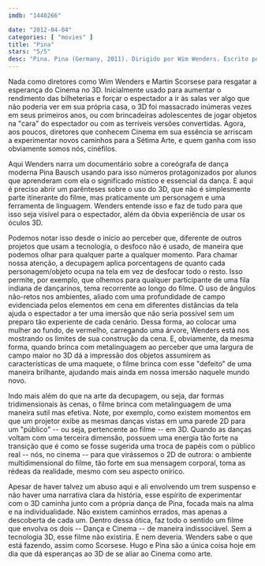 ```yaml
---
imdb: "1440266"

date: "2012-04-04"
categories: [ "movies" ]
title: "Pina"
stars: "5/5"
desc: "Pina. Pina (Germany, 2011). Dirigido por Wim Wenders. Escrito por Wim Wenders. Com Regina Advento, Malou Airaudo, Ruth Amarante, Jorge Puerta, Pina Bausch, Rainer Behr, Andrey Berezin, Damiano Ottavio Bigi, Bénédicte Billet."
---
```

Nada como diretores como Wim Wenders e Martin Scorsese para resgatar a esperança do Cinema no 3D. Inicialmente usado para aumentar o rendimento das bilheterias e forçar o espectador a ir às salas ver algo que não poderia ver em sua própria casa, o 3D foi massacrado inúmeras vezes em seus primeiros anos, ou com brincadeiras adolescentes de jogar objetos na "cara" do espectador ou com as terríveis versões convertidas. Agora, aos poucos, diretores que conhecem Cinema em sua essência se arriscam a experimentar novos caminhos para a Sétima Arte, e quem ganha com isso obviamente somos nós, cinéfilos.

Aqui Wenders narra um documentário sobre a coreógrafa de dança moderna Pina Bausch usando para isso números protagonizados por alunos que aprenderam com ela o significado místico e essencial da dança. E aqui é preciso abrir um parênteses sobre o uso do 3D, que não é simplesmente parte itinerante do filme, mas praticamente um personagem e uma ferramenta de linguagem. Wenders entende isso e faz de tudo para que isso seja visível para o espectador, além da óbvia experiência de usar os óculos 3D.

Podemos notar isso desde o início ao perceber que, diferente de outros projetos que usam a tecnologia, o desfoco não é usado, de maneira que podemos olhar para qualquer parte a qualquer momento. Para chamar nossa atenção, a decupagem aplica porcentagens de quanto cada personagem/objeto ocupa na tela em vez de desfocar todo o resto. Isso permite, por exemplo, que olhemos para qualquer participante de uma fila indiana de dançarinos, tema recorrente ao longo do filme. O uso de ângulos não-retos nos ambientes, aliado com uma profundidade de campo evidenciada pelos elementos em cena em diferentes distâncias da tela ajuda o espectador a ter uma imersão que não seria possível sem um preparo tão experiente de cada cenário. Dessa forma, ao colocar uma mulher ao fundo, de vermelho, carregando uma árvore, Wenders está nos mostrando os limites de sua construção da cena. E, obviamente, da mesma forma, quando brinca com metalinguagem ao perceber que uma largura de campo maior no 3D dá a impressão dos objetos assumirem as características de uma maquete, o filme brinca com esse "defeito" de uma maneira brilhante, ajudando mais ainda em nossa imersão naquele mundo novo.

Indo mais além do que na arte da decupagem, ou seja, dar formas tridimensionais às cenas, o filme brinca com metalinguagem de uma maneira sutil mas efetiva. Note, por exemplo, como existem momentos em que um projetor exibe as mesmas danças vistas em uma parede 2D para um "público" -- ou seja, pertencente ao filme -- em 3D. Quando as danças voltam com uma terceira dimensão, possuem uma energia tão forte na transição que é como se fosse sugerida uma troca de papéis com o público real -- nós, no cinema -- para que virássemos o 2D de outrora: o ambiente multidimensional do filme, tão forte em sua mensagem corporal, toma as rédeas da realidade, mesmo com seu aspecto onírico.

Apesar de haver talvez um abuso aqui e ali envolvendo um trem suspenso e não haver uma narrativa clara da história, esse espírito de experimentar com o 3D caminha junto com a própria dança de Pina, focada mais na alma e na individualidade. Não existem caminhos errados, mas apenas a descoberta de cada um. Dentro dessa ótica, faz todo o sentido um filme que envolva os dois -- Dança e Cinema -- de maneira indissociável. Sem a tecnologia 3D, esse filme não existiria. E nem deveria. Wenders sabe o que está fazendo, assim como Scorsese. Hugo e Pina são a única coisa hoje em dia que dá esperanças ao 3D de se aliar ao Cinema como arte.
